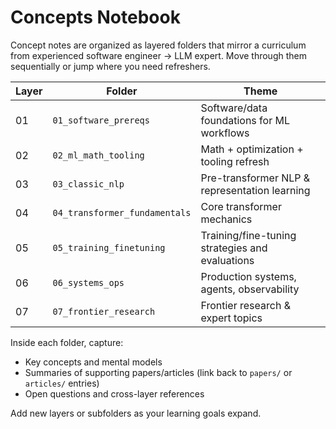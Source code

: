 # Concepts Notebook

Concept notes are organized as layered folders that mirror a curriculum from experienced software engineer → LLM expert. Move through them sequentially or jump where you need refreshers.

| Layer | Folder | Theme |
| --- | --- | --- |
| 01 | `01_software_prereqs` | Software/data foundations for ML workflows |
| 02 | `02_ml_math_tooling` | Math + optimization + tooling refresh |
| 03 | `03_classic_nlp` | Pre-transformer NLP & representation learning |
| 04 | `04_transformer_fundamentals` | Core transformer mechanics |
| 05 | `05_training_finetuning` | Training/fine-tuning strategies and evaluations |
| 06 | `06_systems_ops` | Production systems, agents, observability |
| 07 | `07_frontier_research` | Frontier research & expert topics |

Inside each folder, capture:
- Key concepts and mental models
- Summaries of supporting papers/articles (link back to `papers/` or `articles/` entries)
- Open questions and cross-layer references

Add new layers or subfolders as your learning goals expand.
